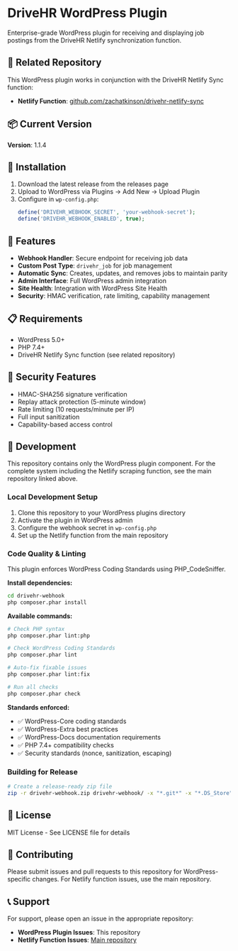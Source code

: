 # DriveHR WordPress Plugin

Enterprise-grade WordPress plugin for receiving and displaying job postings from the DriveHR Netlify synchronization function.

## 🔗 Related Repository

This WordPress plugin works in conjunction with the DriveHR Netlify Sync function:
- **Netlify Function**: [github.com/zachatkinson/drivehr-netlify-sync](https://github.com/zachatkinson/drivehr-netlify-sync)

## 📦 Current Version

**Version**: 1.1.4

## 🚀 Installation

1. Download the latest release from the releases page
2. Upload to WordPress via Plugins → Add New → Upload Plugin
3. Configure in `wp-config.php`:
   ```php
   define('DRIVEHR_WEBHOOK_SECRET', 'your-webhook-secret');
   define('DRIVEHR_WEBHOOK_ENABLED', true);
   ```

## 🔧 Features

- **Webhook Handler**: Secure endpoint for receiving job data
- **Custom Post Type**: `drivehr_job` for job management
- **Automatic Sync**: Creates, updates, and removes jobs to maintain parity
- **Admin Interface**: Full WordPress admin integration
- **Site Health**: Integration with WordPress Site Health
- **Security**: HMAC verification, rate limiting, capability management

## 📋 Requirements

- WordPress 5.0+
- PHP 7.4+
- DriveHR Netlify Sync function (see related repository)

## 🔐 Security Features

- HMAC-SHA256 signature verification
- Replay attack protection (5-minute window)
- Rate limiting (10 requests/minute per IP)
- Full input sanitization
- Capability-based access control

## 📝 Development

This repository contains only the WordPress plugin component. For the complete system including the Netlify scraping function, see the main repository linked above.

### Local Development Setup

1. Clone this repository to your WordPress plugins directory
2. Activate the plugin in WordPress admin
3. Configure the webhook secret in `wp-config.php`
4. Set up the Netlify function from the main repository

### Code Quality & Linting

This plugin enforces WordPress Coding Standards using PHP_CodeSniffer.

**Install dependencies:**
```bash
cd drivehr-webhook
php composer.phar install
```

**Available commands:**
```bash
# Check PHP syntax
php composer.phar lint:php

# Check WordPress Coding Standards
php composer.phar lint

# Auto-fix fixable issues
php composer.phar lint:fix

# Run all checks
php composer.phar check
```

**Standards enforced:**
- ✅ WordPress-Core coding standards
- ✅ WordPress-Extra best practices
- ✅ WordPress-Docs documentation requirements
- ✅ PHP 7.4+ compatibility checks
- ✅ Security standards (nonce, sanitization, escaping)

### Building for Release

```bash
# Create a release-ready zip file
zip -r drivehr-webhook.zip drivehr-webhook/ -x "*.git*" -x "*.DS_Store" -x "*vendor*" -x "*composer.*"
```

## 📄 License

MIT License - See LICENSE file for details

## 🤝 Contributing

Please submit issues and pull requests to this repository for WordPress-specific changes. For Netlify function issues, use the main repository.

## 📞 Support

For support, please open an issue in the appropriate repository:
- **WordPress Plugin Issues**: This repository
- **Netlify Function Issues**: [Main repository](https://github.com/zachatkinson/drivehr-netlify-sync)